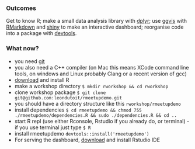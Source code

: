 ### Outcomes

Get to know R; make a small data analysis library with [dplyr](https://github.com/hadley/dplyr); use [ggvis](https://github.com/rstudio/ggvis) with [RMarkdown](https://github.com/rstudio/rmarkdown) and [shiny](https://github.com/rstudio/shiny) to make an interactive dashboard; reorganise code into a package with [devtools](https://github.com/hadley/devtools).

### What now?

* you need [git](http://git-scm.com/downloads)
* you also need a C++ compiler (on Mac this means XCode command line tools, on windows and Linux probably Clang or a recent version of gcc)
* [download](http://cran.uib.no/) and install R 
* make a workshop directory `$ mkdir rworkshop && cd rworkshop`
* clone workshop package `$ git clone git@github.com:leondutoit/rmeetupdemo.git`
* you should have a directory structure like this `rworkshop/rmeetupdemo`
* install dependencies `$ cd rmeetupdemo && chmod 755 ./rmeetupdemo/dependencies.R && sudo ./dependencies.R && cd ..`
* start R repl (use either Rconsole, Rstudio if you already do, or terminal) - if you use terminal just type `$ R`
* install rmeetupdemo `devtools::install('rmeetupdemo')`
* For serving the dashboard, [download](http://www.rstudio.com/products/RStudio/) and install Rstudio IDE
